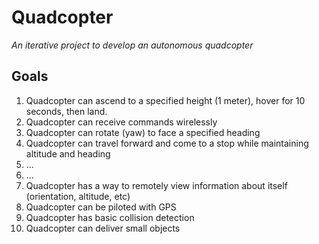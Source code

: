 # Quadcopter

*An iterative project to develop an autonomous quadcopter*

Goals
-------
1. Quadcopter can ascend to a specified height (1 meter), hover for 10 seconds, then land.
2. Quadcopter can receive commands wirelessly
3. Quadcopter can rotate (yaw) to face a specified heading
4. Quadcopter can travel forward and come to a stop while maintaining altitude and heading
5. ...
6. ...
7. Quadcopter has a way to remotely view information about itself (orientation, altitude, etc)
8. Quadcopter can be piloted with GPS
9. Quadcopter has basic collision detection
10. Quadcopter can deliver small objects



